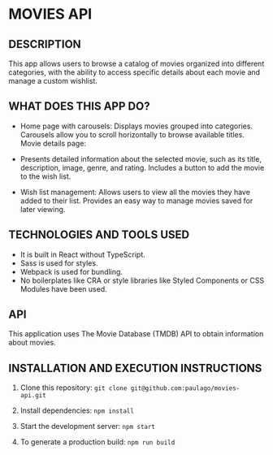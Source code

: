 # MOVIES API

## DESCRIPTION

This app allows users to browse a catalog of movies organized into different categories, with the ability to access specific details about each movie and manage a custom wishlist.

## WHAT DOES THIS APP DO?

- Home page with carousels: Displays movies grouped into categories. Carousels allow you to scroll horizontally to browse available titles.
Movie details page:

- Presents detailed information about the selected movie, such as its title, description, image, genre, and rating. Includes a button to add the movie to the wish list.

- Wish list management: Allows users to view all the movies they have added to their list.
Provides an easy way to manage movies saved for later viewing.

## TECHNOLOGIES AND TOOLS USED

- It is built in React without TypeScript.
- Sass is used for styles.
- Webpack is used for bundling.
- No boilerplates like CRA or style libraries like Styled Components or CSS Modules have been used.

## API

This application uses The Movie Database (TMDB) API to obtain information about movies.

## INSTALLATION AND EXECUTION INSTRUCTIONS

1. Clone this repository:
```git clone git@github.com:paulago/movies-api.git```

2. Install dependencies:
```npm install```

3. Start the development server:
```npm start```

4. To generate a production build:
```npm run build```

